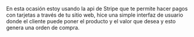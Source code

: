 En esta ocasión estoy usando la api de Stripe que te permite hacer pagos con tarjetas a través de tu sitio web, hice una simple interfaz de usuario donde el cliente puede poner el producto y el valor que desea y esto genera una orden de compra.
